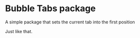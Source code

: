 # Bubble Tabs package

A simple package that sets the current tab into the first position

Just like that.
